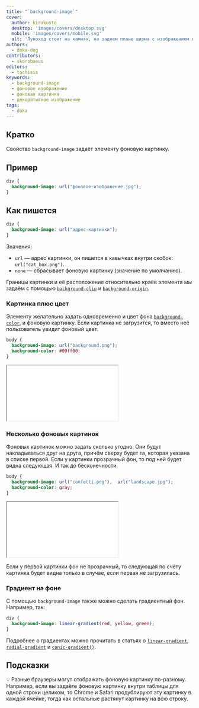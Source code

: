 ```yaml
---
title: "`background-image`"
cover:
  author: kirakusto
  desktop: 'images/covers/desktop.svg'
  mobile: 'images/covers/mobile.svg'
  alt: 'Луноход стоит на камнях, на заднем плане ширма с изображением лунной поверхности'
authors:
  - doka-dog
contributors:
  - skorobaeus
editors:
  - tachisis
keywords:
  - background-image
  - фоновое изображение
  - фоновая картинка
  - декоративное изображение
tags:
  - doka
---
```


## Кратко

Свойство `background-image` задаёт элементу фоновую картинку.

## Пример

```css
div {
  background-image: url("фоновое-изображение.jpg");
}
```

## Как пишется

```css
div {
  background-image: url("адрес-картинки");
}
```

Значения:

- `url` — адрес картинки, он пишется в кавычках внутри скобок: `url("cat_box.png")`.
- `none` — сбрасывает фоновую картинку (значение по умолчанию).

Границы картинки и её расположение относительно краёв элемента мы задаём с помощью [`background-clip`](/css/background-clip/) и [`background-origin`](/css/background-origin/).

### Картинка плюс цвет

Элементу желательно задать одновременно и цвет фона [`background-color`](/css/background-color/), и фоновую картинку. Если картинка не загрузится, то вместо неё пользователь увидит фоновый цвет.

```css
body {
  background-image: url("background.png");
  background-color: #09ff00;
}
```

<iframe title="Фоновая картинка" src="demos/basic/" height="150"></iframe>

### Несколько фоновых картинок

Фоновых картинок можно задать сколько угодно. Они будут накладываться друг на друга, причём сверху будет та, которая указана в списке первой. Если у картинки прозрачный фон, то под ней будет видна следующая. И так до бесконечности.

```css
body {
  background-image: url("confetti.png"),  url("landscape.jpg");
  background-color: gray;
}
```

<iframe title="Несколько фоновых картинок" src="demos/several-imgs/" height="150"></iframe>

Если у первой картинки фон не прозрачный, то следующая по счёту картинка будет видна только в
случае, если первая не загрузилась.

### Градиент на фоне

С помощью `background-image` также можно сделать градиентный фон. Например, так:

```css
div {
  background-image: linear-gradient(red, yellow, green);
}
```

Подробнее о градиентах можно прочитать в статьях о [`linear-gradient`](/css/line-height/), [`radial-gradient`](/css/radial-gradient/) и [`conic-gradient()`](/css/conic-gradient/).

## Подсказки

💡 Разные браузеры могут отображать фоновую картинку по-разному. Например, если вы задаёте фоновую картинку внутри таблицы для одной строки целиком, то Chrome и Safari продублируют эту картинку в каждой ячейке, тогда как остальные растянут картинку на всю строку.
